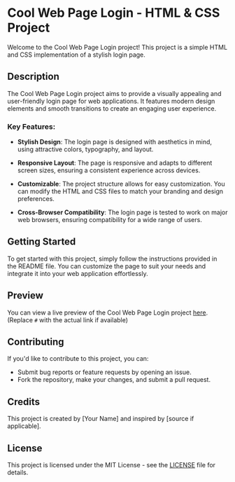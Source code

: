 # Cool Web Page Login - HTML & CSS Project

Welcome to the Cool Web Page Login project! This project is a simple HTML and CSS implementation of a stylish login page. 

## Description

The Cool Web Page Login project aims to provide a visually appealing and user-friendly login page for web applications. It features modern design elements and smooth transitions to create an engaging user experience.

### Key Features:

- **Stylish Design**: The login page is designed with aesthetics in mind, using attractive colors, typography, and layout.
  
- **Responsive Layout**: The page is responsive and adapts to different screen sizes, ensuring a consistent experience across devices.

- **Customizable**: The project structure allows for easy customization. You can modify the HTML and CSS files to match your branding and design preferences.

- **Cross-Browser Compatibility**: The login page is tested to work on major web browsers, ensuring compatibility for a wide range of users.




## Getting Started

To get started with this project, simply follow the instructions provided in the README file. You can customize the page to suit your needs and integrate it into your web application effortlessly.

## Preview

You can view a live preview of the Cool Web Page Login project [here](#). (Replace `#` with the actual link if available)

## Contributing

If you'd like to contribute to this project, you can:

- Submit bug reports or feature requests by opening an issue.
- Fork the repository, make your changes, and submit a pull request.

## Credits

This project is created by [Your Name] and inspired by [source if applicable].

## License

This project is licensed under the MIT License - see the [LICENSE](LICENSE) file for details.

